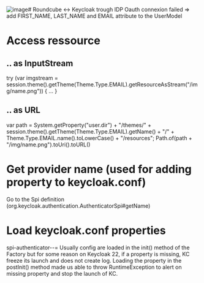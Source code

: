 ![image](https://github.com/HoneyBadgerSeeker/tipsandtricks/assets/3001459/e04b2c55-e1f8-4677-af1b-51e72afcec39)# Roundcube <-> Keycloak trough IDP
Oauth connexion failed => add FIRST_NAME, LAST_NAME and EMAIL attribute to the UserModel

# Access ressource 
## .. as InputStream
try (var imgstream = session.theme().getTheme(Theme.Type.EMAIL).getResourceAsStream("/img/name.png")) { ... }
## .. as URL
var path = System.getProperty("user.dir") + "/themes/" +  session.theme().getTheme(Theme.Type.EMAIL).getName() + "/" + Theme.Type.EMAIL.name().toLowerCase() + "/resources";
Path.of(path + "/img/name.png").toUri().toURL()

# Get provider name (used for adding property to keycloak.conf)
Go to the Spi definition (org.keycloak.authentication.AuthenticatorSpi#getName)

# Load keycloak.conf properties
spi-authenticator-<spi-id>-<propertyName>=<value>
Usually config are loaded in the init() method of the Factory but for some reason on Keycloak 22, if a property is missing, KC freeze its launch and does not create log.
Loading the property in the postInit() method made us able to throw RuntimeException to alert on missing property and stop the launch of KC.
